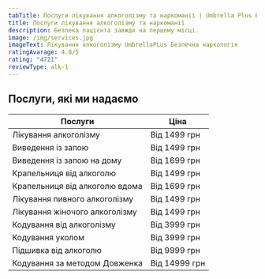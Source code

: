 ```yaml
---
tabTitle: Послуги лікування алкоголізму та наркоманії | Umbrella Plus Безпечна Наркологія
title: Послуги лікування алкоголізму та наркоманії
description: Безпека пацієнта завжди на першому місці.
image: /img/services.jpg
imageText: Лікування алкоголізму UmbrellaPLus Безпечна наркологія
ratingAvarage: 4.8/5
rating: "4721"
reviewType: alk-1
---
```


## Послуги, які ми надаємо

| Послуги                        | Ціна          |
| ------------------------------ | ------------- |
| Лікування алкоголізму          | Від 1499 грн  |
| Виведення із запою             | Від 1499 грн  |
| Виведення із запою на дому     | Від 1699 грн  |
| Крапельниця від алкоголю       | Від 1499 грн  |
| Крапельниця від алкоголю вдома | Від 1699 грн  |
| Лікування пивного алкоголізму  | Від 1499 грн  |
| Лікування жіночого алкоголізму | Від 1499 грн  |
| Кодування від алкоголізму      | Від 3999 грн  |
| Кодування уколом               | Від 3999 грн  |
| Підшивка від алкоголю          | Від 9999 грн  |
| Кодування за методом Довженка  | Від 14999 грн |
